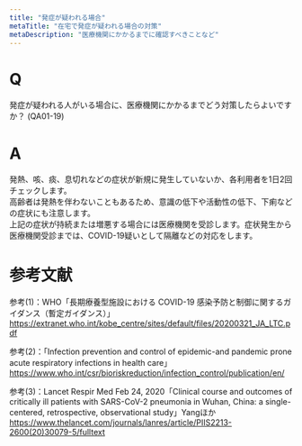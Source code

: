 ```yaml
---
title: "発症が疑われる場合"
metaTitle: "在宅で発症が疑われる場合の対策"
metaDescription: "医療機関にかかるまでに確認すべきことなど"
---
```


# Q
発症が疑われる人がいる場合に、医療機関にかかるまでどう対策したらよいですか？
(QA01-19)
​
# A
発熱、咳、痰、息切れなどの症状が新規に発生していないか、各利用者を1日2回チェックします。  
高齢者は発熱を伴わないこともあるため、意識の低下や活動性の低下、下痢などの症状にも注意します。  
上記の症状が持続または増悪する場合には医療機関を受診します。症状発生から医療機関受診までは、COVID-19疑いとして隔離などの対応をします。  

# 参考文献
参考(1)：WHO「長期療養型施設における COVID-19 感染予防と制御に関するガイダンス（暫定ガイダンス）」  
https://extranet.who.int/kobe_centre/sites/default/files/20200321_JA_LTC.pdf  
  
参考(2)：「Infection prevention and control of epidemic-and pandemic prone acute respiratory infections in health care」  
https://www.who.int/csr/bioriskreduction/infection_control/publication/en/  
  
参考(3)：Lancet Respir Med Feb 24, 2020「Clinical course and outcomes of critically ill patients with SARS-CoV-2 pneumonia in Wuhan, China: a single-centered, retrospective, observational study」Yangほか  
https://www.thelancet.com/journals/lanres/article/PIIS2213-2600(20)30079-5/fulltext